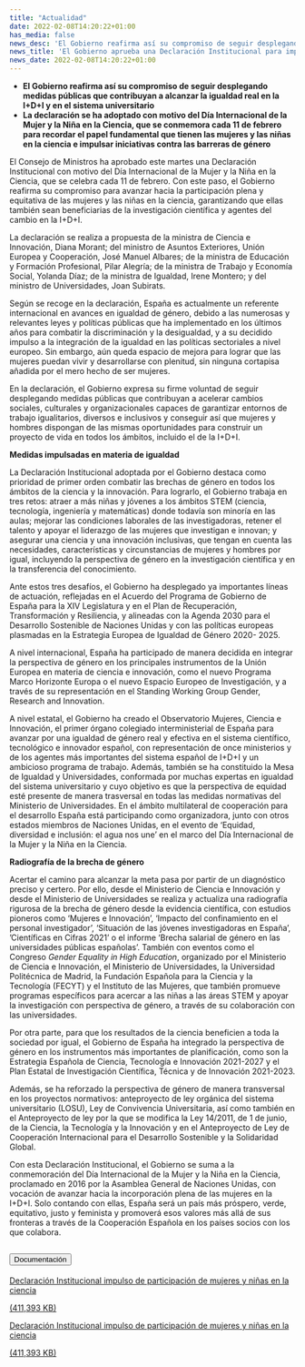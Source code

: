 ```yaml
---
title: "Actualidad"
date: 2022-02-08T14:20:22+01:00
has_media: false
news_desc: 'El Gobierno reafirma así su compromiso de seguir desplegando medidas públicas que contribuyan a alcanzar la igualdad real en la I+D+I y en el sistema universitario La declaración se ha adoptado con motivo del Día Internacional de la Mujer y la Niña en la Ciencia, que se conmemora cada 11 de febrero para recordar el papel fundamental que tienen las mujeres y las niñas en la ciencia e impulsar iniciativas contra las barreras de género.<b>Este contenido incluye:</b> <i class="fal fa-file-</a><i class="fas fa-external-link-alt"></i> </a><i class="fas fa-external-link-alt"></i>_icon"></i>'
news_title: 'El Gobierno aprueba una Declaración Institucional para impulsar la participación plena y equitativa de las mujeres y las niñas en la ciencia'
news_date: 2022-02-08T14:20:22+01:00
---
```

<ul>
<li><b>El Gobierno reafirma así su compromiso de seguir desplegando medidas públicas que contribuyan a alcanzar la igualdad real en la I+D+I y en el sistema universitario</b></li>
<li><b>La declaración se ha adoptado con motivo del Día Internacional de la Mujer y la Niña en la Ciencia, que se conmemora cada 11 de febrero para recordar el papel fundamental que tienen las mujeres y las niñas en la ciencia e impulsar iniciativas contra las barreras de género</b></li>
</ul>
<p>El Consejo de Ministros ha aprobado este martes una Declaración Institucional con motivo del Día Internacional de la Mujer y la Niña en la Ciencia, que se celebra cada 11 de febrero. Con este paso, el Gobierno reafirma su compromiso para avanzar hacia la participación plena y equitativa de las mujeres y las niñas en la ciencia, garantizando que ellas también sean beneficiarias de la investigación científica y agentes del cambio en la I+D+I.</p>
<p>La declaración se realiza a propuesta de la ministra de Ciencia e Innovación, Diana Morant; del ministro de Asuntos Exteriores, Unión Europea y Cooperación, José Manuel Albares; de la ministra de Educación y Formación Profesional, Pilar Alegría; de la ministra de Trabajo y Economía Social, Yolanda Díaz; de la ministra de Igualdad, Irene Montero; y del ministro de Universidades, Joan Subirats.</p>
<p>Según se recoge en la declaración, España es actualmente un referente internacional en avances en igualdad de género, debido a las numerosas y relevantes leyes y políticas públicas que ha implementado en los últimos años para combatir la discriminación y la desigualdad, y a su decidido impulso a la integración de la igualdad en las políticas sectoriales a nivel europeo. Sin embargo, aún queda espacio de mejora para lograr que las mujeres puedan vivir y desarrollarse con plenitud, sin ninguna cortapisa añadida por el mero hecho de ser mujeres.</p>
<p>En la declaración, el Gobierno expresa su firme voluntad de seguir desplegando medidas públicas que contribuyan a acelerar cambios sociales, culturales y organizacionales capaces de garantizar entornos de trabajo igualitarios, diversos e inclusivos y conseguir así que mujeres y hombres dispongan de las mismas oportunidades para construir un proyecto de vida en todos los ámbitos, incluido el de la I+D+I.</p>
<p><b>Medidas impulsadas en materia de igualdad</b></p>
<p>La Declaración Institucional adoptada por el Gobierno destaca como prioridad de primer orden combatir las brechas de género en todos los ámbitos de la ciencia y la innovación. Para lograrlo, el Gobierno trabaja en tres retos: atraer a más niñas y jóvenes a los ámbitos STEM (ciencia, tecnología, ingeniería y matemáticas) donde todavía son minoría en las aulas; mejorar las condiciones laborales de las investigadoras, retener el talento y apoyar el liderazgo de las mujeres que investigan e innovan; y asegurar una ciencia y una innovación inclusivas, que tengan en cuenta las necesidades, características y circunstancias de mujeres y hombres por igual, incluyendo la perspectiva de género en la investigación científica y en la transferencia del conocimiento.</p>
<p>Ante estos tres desafíos, el Gobierno ha desplegado ya importantes líneas de actuación, reflejadas en el Acuerdo del Programa de Gobierno de España para la XIV Legislatura y en el Plan de Recuperación, Transformación y Resiliencia, y alineadas con la Agenda 2030 para el Desarrollo Sostenible de Naciones Unidas y con las políticas europeas plasmadas en la Estrategia Europea de Igualdad de Género 2020- 2025.</p>
<p>A nivel internacional, España ha participado de manera decidida en integrar la perspectiva de género en los principales instrumentos de la Unión Europea en materia de ciencia e innovación, como el nuevo Programa Marco Horizonte Europa o el nuevo Espacio Europeo de Investigación, y a través de su representación en el Standing Working Group Gender, Research and Innovation.&nbsp;</p>
<p>A nivel estatal, el Gobierno ha creado el Observatorio Mujeres, Ciencia e Innovación, el primer órgano colegiado interministerial de España para avanzar por una igualdad de género real y efectiva en el sistema científico, tecnológico e innovador español, con representación de once ministerios y de los agentes más importantes del sistema español de I+D+I y un ambicioso programa de trabajo. Además, también se ha constituido la Mesa de Igualdad y Universidades, conformada por muchas expertas en igualdad del sistema universitario y cuyo objetivo es que la perspectiva de equidad esté presente de manera trasversal en todas las medidas normativas del Ministerio de Universidades. En el ámbito multilateral de cooperación para el desarrollo España está participando como organizadora, junto con otros estados miembros de Naciones Unidas, en el evento de &lsquo;Equidad, diversidad e inclusión: el agua nos une&rsquo; en el marco del Día Internacional de la Mujer y la Niña en la Ciencia.</p>
<p><b>Radiograf</b><b>ía de la brecha de género</b></p>
<p>Acertar el camino para alcanzar la meta pasa por partir de un diagnóstico preciso y certero. Por ello, desde el Ministerio de Ciencia e Innovación y desde el Ministerio de Universidades se realiza y actualiza una radiografía rigurosa de la brecha de género desde la evidencia científica, con estudios pioneros como &lsquo;Mujeres e Innovación&rsquo;, &lsquo;Impacto del confinamiento en el personal investigador&rsquo;, &lsquo;Situación de las jóvenes investigadoras en España&rsquo;, &rsquo;Científicas en Cifras 2021&rsquo; o el informe &lsquo;Brecha salarial de género en las universidades públicas españolas&rsquo;. También con eventos como el Congreso<span>&nbsp;</span><em>Gender Equality in High Education</em>, organizado por el Ministerio de Ciencia e Innovación, el Ministerio de Universidades, la Universidad Politécnica de Madrid, la Fundación Española para la Ciencia y la Tecnología (FECYT) y el Instituto de las Mujeres, que también promueve programas específicos para acercar a las niñas a las áreas STEM y apoyar la investigación con perspectiva de género, a través de su colaboración con las universidades.</p>
<p>Por otra parte, para que los resultados de la ciencia beneficien a toda la sociedad por igual, el Gobierno de España ha integrado la perspectiva de género en los instrumentos más importantes de planificación, como son la Estrategia Española de Ciencia, Tecnología e Innovación 2021-2027 y el Plan Estatal de Investigación Científica, Técnica y de Innovación 2021-2023.</p>
<p>Además, se ha reforzado la perspectiva de género de manera transversal en los proyectos normativos: anteproyecto de ley orgánica del sistema universitario (LOSU), Ley de Convivencia Universitaria, así como también en el Anteproyecto de ley por la que se modifica la Ley 14/2011, de 1 de junio, de la Ciencia, la Tecnología y la Innovación y en el Anteproyecto de Ley de Cooperación Internacional para el Desarrollo Sostenible y la Solidaridad Global.</p>
<p>Con esta Declaración Institucional, el Gobierno se suma a la conmemoración del Día Internacional de la Mujer y la Niña en la Ciencia, proclamado en 2016 por la Asamblea General de Naciones Unidas, con vocación de avanzar hacia la incorporación plena de las mujeres en la I+D+I. Solo contando con ellas, España será un país más próspero, verde, equitativo, justo y feminista y promoverá esos valores más allá de sus fronteras a través de la Cooperación Española en los países socios con los que colabora.</p>

<section>
    <article>
        <div class="container">
            <div class="row my-45 justify-content-md-center">
                <div class="col-md-10 content_collapse">
                    <div class="accordion accordion_alt" id="accordeonAlt">
                        <div class="accordion-item">
                            <h2 class="accordion-header" id="accordionAltHeading2">
                                <button class="accordion-button expanded" type="button" data-bs-toggle="collapse" data-bs-target="#accordionAlt2" aria-expanded="false" aria-controls="accordionAlt2">
                                    <span class="icon"><i class="fas fa-file-pdf"></i></span>Documentación
                                </button>
                            </h2>
                            <div id="accordionAlt2" class="accordion-collapse collapse show" aria-labelledby="accordionAltHeading2">
                                <div class="accordion-body">
                                    <div id="section_link">
                                        <div class="container-fluid sp">
                                            <div class="row w-100">
                                                <div class="col-lg-12 cards_download_cnt">
                                                    <div class="row jcc_mobile">
                                                        <div class="download_card">
                                                            <a class="card flex-column" href="{{<siteurl>}}documentos/pdf/news/220208_Declaracion_institucional_11f_v2.pdf" target="_blank">
                                                                <div class="card-header">
                                                                    <i class="fal fa-download"></i>
                                                                </div>
                                                                <div class="card-body">
                                                                    <p class="text_body">Declaración Institucional impulso de participación de mujeres y niñas en la ciencia</p>
                                                                    <p class="text_file">
                                                                        <i class="fal fa-file-pdf pdf_icon"></i> (411,393 KB)
                                                                    </p>
                                                                </div>
                                                            </a>
                                                        </div>
                                                    </div>
                                                </div>
                                                <!-- MOBILE VERSION WITH SLIDER -->
                                                <div class="col-12" id="section_box_download_card_slider">
                                                    <div class="swiper" id="slider_download_archive">
                                                        <div class="swiper-wrapper">
                                                        <div class="swiper-slide">
                                                            <div class="download_card">
                                                                <a class="card" href="{{<siteurl>}}documentos/pdf/news/220208_Declaracion_institucional_11f_v2.pdf" target="_blank">
                                                                    <div class="card-header">
                                                                        <i class="fal fa-download"></i>
                                                                    </div>
                                                                    <div class="card-body">
                                                                        <p class="text_body">Declaración Institucional impulso de participación de mujeres y niñas en la ciencia</p>
                                                                        <p class="text_file">
                                                                            <i class="fal fa-file-pdf pdf_icon"></i>(411,393 KB)
                                                                        </p>
                                                                    </div>
                                                                </a>
                                                            </div>
                                                        </div>
                                                        </div>
                                                        <div class="swiper-pagination"></div>
                                                    </div>
                                                </div>
                                            </div>
                                        </div>
                                    </div>
                                </div>
                            </div>
                        </div>
                    </div>
                </div>
            </div>
        </div>
    </article> 
</section>

